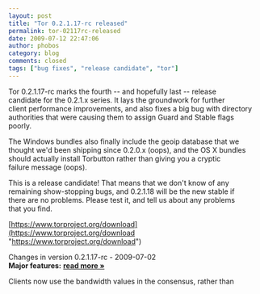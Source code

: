 ```yaml
---
layout: post
title: "Tor 0.2.1.17-rc released"
permalink: tor-02117rc-released
date: 2009-07-12 22:47:06
author: phobos
category: blog
comments: closed
tags: ["bug fixes", "release candidate", "tor"]
---
```


Tor 0.2.1.17-rc marks the fourth -- and hopefully last -- release  
 candidate for the 0.2.1.x series. It lays the groundwork for further  
 client performance improvements, and also fixes a big bug with directory  
 authorities that were causing them to assign Guard and Stable flags  
 poorly.

The Windows bundles also finally include the geoip database that we  
 thought we'd been shipping since 0.2.0.x (oops), and the OS X bundles  
 should actually install Torbutton rather than giving you a cryptic  
 failure message (oops).

This is a release candidate! That means that we don't know of any  
 remaining show-stopping bugs, and 0.2.1.18 will be the new stable if  
 there are no problems. Please test it, and tell us about any problems  
 that you find.

[https://www.torproject.org/download](https://www.torproject.org/download "https://www.torproject.org/download")

Changes in version 0.2.1.17-rc - 2009-07-02  
 **Major features:** [**read more »**](https://blog.torproject.org/blog/tor-02117rc-released)

Clients now use the bandwidth values in the consensus, rather than  

